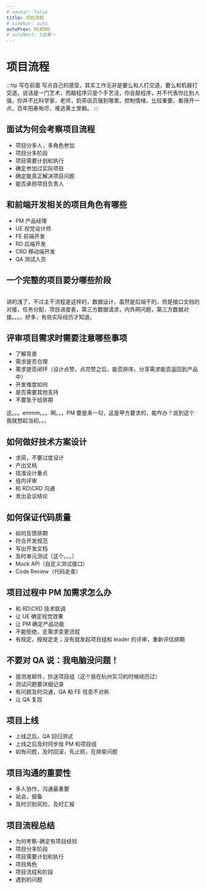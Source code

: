 ```yaml
---
# navbar: false
title: 项目流程
# sidebar: auto
autoPrev: README
# autoNext: 1收集一
---
```


# 项目流程

:::tip 写在前面
写点自己的感受，其实工作无非是要么和人打交道，要么和机器打交道。说话是一门艺术，而敲程序只是个手艺活，你会敲程序，并不代表你比别人强，你并不比科学家，老师，奶茶店员强到哪里。控制情绪，比较重要，看得开一点，百年阳寿殆尽，难逃黄土里躺。
:::

## 面试为何会考察项目流程

- 项目分多人，多角色参加
- 项目分多阶段
- 项目需要计划和执行
- 确定参加过实际项目
- 确定能真正解决项目问题
- 能否承担项目负责人

## 和前端开发相关的项目角色有哪些

- PM 产品经理
- UE 视觉设计师
- FE 前端开发
- RD 后端开发
- CRD 移动端开发
- QA 测试人员

## 一个完整的项目要分哪些阶段

  <img :src="$withBase('/面试/完整项目流程.png')">

讲的浅了，不过主干流程是这样的，数据设计，虽然是后端干的，但是接口文档的对接，任务分配，项目进度表，第三方数据请求，内外网问题，第三方数据对接。。。。好多，有些实际经历才知道。

## 评审项目需求时需要注意哪些事项

- 了解背景
- 需求是否合理
- 需求是否闭环（设计点赞，点完赞之后，能否排序。分享需求能否返回到产品中）
- 开发难度如何
- 是否需要其他支持
- 不要急于给排期

这。。。emmm。。。啊。。。PM 要是来一句，这是甲方要求的，能咋办？说到这个我就想起当初。。。

## 如何做好技术方案设计

- 求简，不要过度设计
- 产出文档
- 找准设计重点
- 组内评审
- 和 RD\CRD 沟通
- 发出会议结论

## 如何保证代码质量

- 如何反馈排期
- 符合开发规范
- 写出开发文档
- 及时单元测试（这个。。。）
- Mock API（自定义测试接口）
- Code Review（代码走查）

## 项目过程中 PM 加需求怎么办

- 和 RD\CRD 技术联调
- 让 UE 确定视觉效果
- 让 PM 确定产品功能
- 不能拒绝，走需求变更流程
- 有规定，按规定走；没有就发起项目组和 leader 的评审，重新评估排期

## 不要对 QA 说：我电脑没问题！

- 提测发邮件，抄送项目组（这个我在杭州实习的时候经历过）
- 测试问题要详细记录
- 有问题及时沟通，QA 和 FE 信息不对称
- 让 QA 复现

## 项目上线

- 上线之后，QA 回归测试
- 上线之后及时同步给 PM 和项目组
- 如有问题，及时回滚，先止损，在排查问题

## 项目沟通的重要性

- 多人协作，沟通最重要
- 站会，报备
- 及时识别风险，及时汇报

## 项目流程总结

- 为何考察-确定有项目经验
- 项目分多阶段
- 项目需要计划和执行
- 项目角色
- 项目流程和阶段
- 遇到的问题
